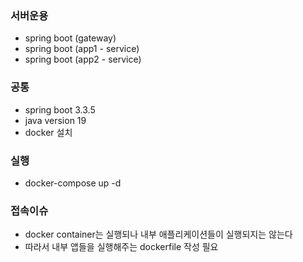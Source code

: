 ### 서버운용
- spring boot (gateway)
- spring boot (app1 - service)
- spring boot (app2 - service)

### 공통
  - spring boot 3.3.5
  - java version 19
  - docker 설치

### 실행
  - docker-compose up -d

### 접속이슈
   - docker container는 실행되나 내부 애플리케이션들이 실행되지는 않는다
   - 따라서 내부 앱들을 실행해주는 dockerfile 작성 필요